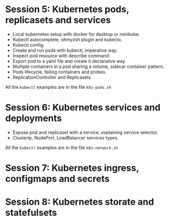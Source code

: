 # Session 5: Kubernetes pods, replicasets and services

- Local kubernetes setup with docker for desktop or minikube.
- Kubectl autocomplete, ohmyzsh plugin and kubectx.
- Kubectl config.
- Create and run pods with kubectl, imperative way.
- Inspect pod resource with describe command.
- Export pod to a yaml file and create it declarative way.
- Multiple containers in a pod sharing a volume, sidecar container pattern.
- Pods lifecycle, failing containers and probes.
- ReplicationController and Replicasets

All the `kubectl` examples are in the file `k8s-pods.sh`

# Session 6: Kubernetes services and deployments

- Expose pod and replicaset with a service, explaining service selector.
- ClusterIp, NodePort, LoadBalancer services types.

All the `kubectl` examples are in the file `k8s-network.sh`

# Session 7: Kubernetes ingress, configmaps and secrets

# Session 8: Kubernetes storate and statefulsets
